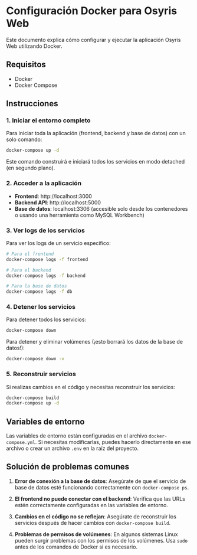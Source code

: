 # Configuración Docker para Osyris Web

Este documento explica cómo configurar y ejecutar la aplicación Osyris Web utilizando Docker.

## Requisitos

- Docker
- Docker Compose

## Instrucciones

### 1. Iniciar el entorno completo

Para iniciar toda la aplicación (frontend, backend y base de datos) con un solo comando:

```bash
docker-compose up -d
```

Este comando construirá e iniciará todos los servicios en modo detached (en segundo plano).

### 2. Acceder a la aplicación

- **Frontend**: http://localhost:3000
- **Backend API**: http://localhost:5000
- **Base de datos**: localhost:3306 (accesible solo desde los contenedores o usando una herramienta como MySQL Workbench)

### 3. Ver logs de los servicios

Para ver los logs de un servicio específico:

```bash
# Para el frontend
docker-compose logs -f frontend

# Para el backend
docker-compose logs -f backend

# Para la base de datos
docker-compose logs -f db
```

### 4. Detener los servicios

Para detener todos los servicios:

```bash
docker-compose down
```

Para detener y eliminar volúmenes (¡esto borrará los datos de la base de datos!):

```bash
docker-compose down -v
```

### 5. Reconstruir servicios

Si realizas cambios en el código y necesitas reconstruir los servicios:

```bash
docker-compose build
docker-compose up -d
```

## Variables de entorno

Las variables de entorno están configuradas en el archivo `docker-compose.yml`. Si necesitas modificarlas, puedes hacerlo directamente en ese archivo o crear un archivo `.env` en la raíz del proyecto.

## Solución de problemas comunes

1. **Error de conexión a la base de datos**: Asegúrate de que el servicio de base de datos esté funcionando correctamente con `docker-compose ps`.

2. **El frontend no puede conectar con el backend**: Verifica que las URLs estén correctamente configuradas en las variables de entorno.

3. **Cambios en el código no se reflejan**: Asegúrate de reconstruir los servicios después de hacer cambios con `docker-compose build`.

4. **Problemas de permisos de volúmenes**: En algunos sistemas Linux pueden surgir problemas con los permisos de los volúmenes. Usa `sudo` antes de los comandos de Docker si es necesario. 